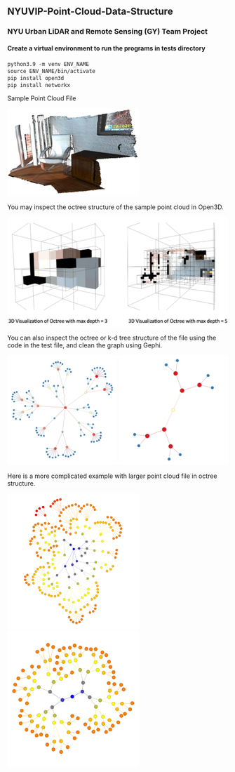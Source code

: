 ## NYUVIP-Point-Cloud-Data-Structure
### NYU Urban LiDAR and Remote Sensing (GY) Team Project

#### Create a virtual environment to run the programs in tests directory
```
python3.9 -m venv ENV_NAME
source ENV_NAME/bin/activate
pip install open3d
pip install networkx
```

Sample Point Cloud File

<img src="images/sample_data.png" width="300" height="200">

You may inspect the octree structure of the sample point cloud in Open3D.

<img src="images/test0_octree.png" width="550" height="250">

You can also inspect the octree or k-d tree structure of the file using the code in the test file, and clean the graph using Gephi.

<img src="images/test2_gephi_octree.png" width="250" height="250">
<img src="images/test2_gephi_kdtree.png" width="250" height="250">

Here is a  more complicated example with larger point cloud file in octree structure.

<img src="gephis/octree-cleaned/streetlight_chunked_octree.png" width="300" height="310">
<img src="gephis/kdtree-cleaned/streetlight_chunked_kdtree.png" width="300" height="310">